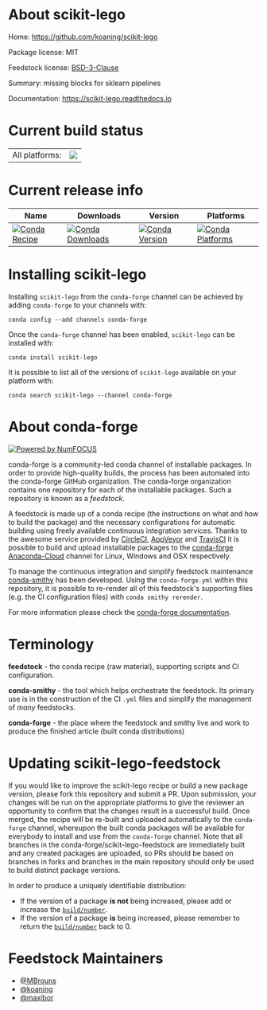 About scikit-lego
=================

Home: https://github.com/koaning/scikit-lego

Package license: MIT

Feedstock license: [BSD-3-Clause](https://github.com/conda-forge/scikit-lego-feedstock/blob/master/LICENSE.txt)

Summary: missing blocks for sklearn pipelines

Documentation: https://scikit-lego.readthedocs.io

Current build status
====================


<table><tr><td>All platforms:</td>
    <td>
      <a href="https://dev.azure.com/conda-forge/feedstock-builds/_build/latest?definitionId=8270&branchName=master">
        <img src="https://dev.azure.com/conda-forge/feedstock-builds/_apis/build/status/scikit-lego-feedstock?branchName=master">
      </a>
    </td>
  </tr>
</table>

Current release info
====================

| Name | Downloads | Version | Platforms |
| --- | --- | --- | --- |
| [![Conda Recipe](https://img.shields.io/badge/recipe-scikit--lego-green.svg)](https://anaconda.org/conda-forge/scikit-lego) | [![Conda Downloads](https://img.shields.io/conda/dn/conda-forge/scikit-lego.svg)](https://anaconda.org/conda-forge/scikit-lego) | [![Conda Version](https://img.shields.io/conda/vn/conda-forge/scikit-lego.svg)](https://anaconda.org/conda-forge/scikit-lego) | [![Conda Platforms](https://img.shields.io/conda/pn/conda-forge/scikit-lego.svg)](https://anaconda.org/conda-forge/scikit-lego) |

Installing scikit-lego
======================

Installing `scikit-lego` from the `conda-forge` channel can be achieved by adding `conda-forge` to your channels with:

```
conda config --add channels conda-forge
```

Once the `conda-forge` channel has been enabled, `scikit-lego` can be installed with:

```
conda install scikit-lego
```

It is possible to list all of the versions of `scikit-lego` available on your platform with:

```
conda search scikit-lego --channel conda-forge
```


About conda-forge
=================

[![Powered by NumFOCUS](https://img.shields.io/badge/powered%20by-NumFOCUS-orange.svg?style=flat&colorA=E1523D&colorB=007D8A)](http://numfocus.org)

conda-forge is a community-led conda channel of installable packages.
In order to provide high-quality builds, the process has been automated into the
conda-forge GitHub organization. The conda-forge organization contains one repository
for each of the installable packages. Such a repository is known as a *feedstock*.

A feedstock is made up of a conda recipe (the instructions on what and how to build
the package) and the necessary configurations for automatic building using freely
available continuous integration services. Thanks to the awesome service provided by
[CircleCI](https://circleci.com/), [AppVeyor](https://www.appveyor.com/)
and [TravisCI](https://travis-ci.com/) it is possible to build and upload installable
packages to the [conda-forge](https://anaconda.org/conda-forge)
[Anaconda-Cloud](https://anaconda.org/) channel for Linux, Windows and OSX respectively.

To manage the continuous integration and simplify feedstock maintenance
[conda-smithy](https://github.com/conda-forge/conda-smithy) has been developed.
Using the ``conda-forge.yml`` within this repository, it is possible to re-render all of
this feedstock's supporting files (e.g. the CI configuration files) with ``conda smithy rerender``.

For more information please check the [conda-forge documentation](https://conda-forge.org/docs/).

Terminology
===========

**feedstock** - the conda recipe (raw material), supporting scripts and CI configuration.

**conda-smithy** - the tool which helps orchestrate the feedstock.
                   Its primary use is in the construction of the CI ``.yml`` files
                   and simplify the management of *many* feedstocks.

**conda-forge** - the place where the feedstock and smithy live and work to
                  produce the finished article (built conda distributions)


Updating scikit-lego-feedstock
==============================

If you would like to improve the scikit-lego recipe or build a new
package version, please fork this repository and submit a PR. Upon submission,
your changes will be run on the appropriate platforms to give the reviewer an
opportunity to confirm that the changes result in a successful build. Once
merged, the recipe will be re-built and uploaded automatically to the
`conda-forge` channel, whereupon the built conda packages will be available for
everybody to install and use from the `conda-forge` channel.
Note that all branches in the conda-forge/scikit-lego-feedstock are
immediately built and any created packages are uploaded, so PRs should be based
on branches in forks and branches in the main repository should only be used to
build distinct package versions.

In order to produce a uniquely identifiable distribution:
 * If the version of a package **is not** being increased, please add or increase
   the [``build/number``](https://conda.io/docs/user-guide/tasks/build-packages/define-metadata.html#build-number-and-string).
 * If the version of a package **is** being increased, please remember to return
   the [``build/number``](https://conda.io/docs/user-guide/tasks/build-packages/define-metadata.html#build-number-and-string)
   back to 0.

Feedstock Maintainers
=====================

* [@MBrouns](https://github.com/MBrouns/)
* [@koaning](https://github.com/koaning/)
* [@maxibor](https://github.com/maxibor/)

